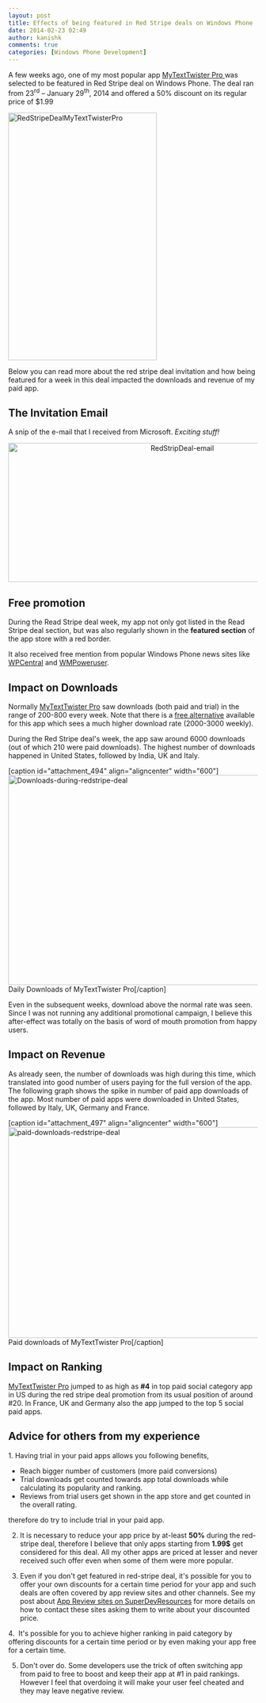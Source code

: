 ```yaml
---
layout: post
title: Effects of being featured in Red Stripe deals on Windows Phone
date: 2014-02-23 02:49
author: kanishk
comments: true
categories: [Windows Phone Development]
---
```

A few weeks ago, one of my most popular app <a href="http://www.windowsphone.com/en-us/store/app/mytexttwister-pro/4a5e84b9-6487-460a-b166-cce21492600e" target="_blank">MyTextTwister Pro </a>was selected to be featured in Red Stripe deal on Windows Phone. The deal ran from 23<sup>rd</sup> – January 29<sup>th</sup>, 2014 and offered a 50% discount on its regular price of $1.99

<a href="http://kanishkkunal.kunruchcreations.com/wp-content/uploads/sites/2/2014/02/RedStripeDealMyTextTwisterPro.jpg"><img class="aligncenter size-full wp-image-489" alt="RedStripeDealMyTextTwisterPro" src="http://kanishkkunal.kunruchcreations.com/wp-content/uploads/sites/2/2014/02/RedStripeDealMyTextTwisterPro.jpg" width="300" height="500" /></a>

Below you can read more about the red stripe deal invitation and how being featured for a week in this deal impacted the downloads and revenue of my paid app.
<h2>The Invitation Email</h2>
A snip of the e-mail that I received from Microsoft. <em>Exciting stuff!</em>
<p style="text-align: center;"><a href="http://kanishkkunal.kunruchcreations.com/wp-content/uploads/sites/2/2014/02/RedStripDeal-email.png"><img class="aligncenter size-full wp-image-490 img-thumbnail" alt="RedStripDeal-email" src="http://kanishkkunal.kunruchcreations.com/wp-content/uploads/sites/2/2014/02/RedStripDeal-email.png" width="687" height="281" /></a></p>

<h2>Free promotion</h2>
During the Read Stripe deal week, my app not only got listed in the Read Stripe deal section, but was also regularly shown in the <strong>featured section</strong> of the app store with a red border.

It also received free mention from popular Windows Phone news sites like <a href="http://www.wpcentral.com/collapse-red-stripe-deal-again" target="_blank">WPCentral</a> and <a href="http://wmpoweruser.com/red-stripe-deals-in-windows-phone-store-this-week-collapse-pc-remote-pro-mytexttwister-pro-and-more/" target="_blank">WMPoweruser</a>.
<h2>Impact on Downloads</h2>
Normally <a href="http://www.windowsphone.com/en-us/store/app/mytexttwister-pro/4a5e84b9-6487-460a-b166-cce21492600e" target="_blank">MyTextTwister Pro</a> saw downloads (both paid and trial) in the range of 200-800 every week. Note that there is a <a href="http://www.windowsphone.com/en-us/store/app/mytexttwister/0db2a471-6f36-4e7f-8e95-acfff7f33f44" target="_blank">free alternative</a> available for this app which sees a much higher download rate (2000-3000 weekly).

During the Red Stripe deal's week, the app saw around 6000 downloads (out of which 210 were paid downloads). The highest number of downloads happened in United States, followed by India, UK and Italy.

[caption id="attachment_494" align="aligncenter" width="600"]<a href="http://kanishkkunal.kunruchcreations.com/wp-content/uploads/sites/2/2014/02/Downloads-during-redstripe-deal.png"><img class="size-full wp-image-494 img-thumbnail" alt="Downloads-during-redstripe-deal" src="http://kanishkkunal.kunruchcreations.com/wp-content/uploads/sites/2/2014/02/Downloads-during-redstripe-deal.png" width="600" height="424" /></a> Daily Downloads of MyTextTwister Pro[/caption]

Even in the subsequent weeks, download above the normal rate was seen. Since I was not running any additional promotional campaign, I believe this after-effect was totally on the basis of word of mouth promotion from happy users.
<h2>Impact on Revenue</h2>
As already seen, the number of downloads was high during this time, which translated into good number of users paying for the full version of the app. The following graph shows the spike in number of paid app downloads of the app. Most number of paid apps were downloaded in United States, followed by Italy, UK, Germany and France.

[caption id="attachment_497" align="aligncenter" width="600"]<a href="http://kanishkkunal.kunruchcreations.com/wp-content/uploads/sites/2/2014/02/paid-downloads-redstripe-deal.png"><img class="size-full wp-image-497 img-thumbnail" alt="paid-downloads-redstripe-deal" src="http://kanishkkunal.kunruchcreations.com/wp-content/uploads/sites/2/2014/02/paid-downloads-redstripe-deal.png" width="600" height="426" /></a> Paid downloads of MyTextTwister Pro[/caption]
<h2>Impact on Ranking</h2>
<a href="http://www.windowsphone.com/en-us/store/app/mytexttwister-pro/4a5e84b9-6487-460a-b166-cce21492600e" target="_blank">MyTextTwister Pro</a> jumped to as high as <strong>#4</strong> in top paid social category app in US during the red stripe deal promotion from its usual position of around #20. In France, UK and Germany also the app jumped to the top 5 social paid apps.
<h2>Advice for others from my experience</h2>
1. Having trial in your paid apps allows you following benefits,
<ul>
	<li>Reach bigger number of customers (more paid conversions)</li>
	<li>Trial downloads get counted towards app total downloads while calculating its popularity and ranking.</li>
	<li>Reviews from trial users get shown in the app store and get counted in the overall rating.</li>
</ul>
therefore do try to include trial in your paid app.

2. It is necessary to reduce your app price by at-least <strong>50%</strong> during the red-stripe deal, therefore I believe that only apps starting from <strong>1.99$</strong> get considered for this deal. All my other apps are priced at lesser and never received such offer even when some of them were more popular.

3. Even if you don't get featured in red-stripe deal, it's possible for you to offer your own discounts for a certain time period for your app and such deals are often covered by app review sites and other channels. See my post about <a href="http://blog.superdevresources.com/app-review-sites-windows-phone-windows-8-apps/">App Review sites on SuperDevResources</a> for more details on how to contact these sites asking them to write about your discounted price.

4.  It's possible for you to achieve higher ranking in paid category by offering discounts for a certain time period or by even making your app free for a certain time.

5. Don't over do. Some developers use the trick of often switching app from paid to free to boost and keep their app at #1 in paid rankings. However I feel that overdoing it will make your user feel cheated and they may leave negative review.
